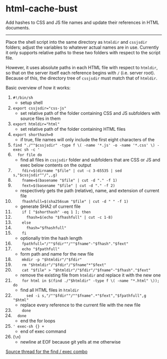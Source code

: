 # html-cache-bust
Add hashes to CSS and JS file names and update their references in HTML documents.

---

Place the shell script into the same directory as `htmldir` and `cssjsdir` folders; 
adjust the variables to whatever actual names are in use. Currently it only supports 
relative paths to these two folders with respect to the script file. 

However, it uses absolute paths in each HTML file with respect to `htmldir`, so 
that on the server itself each reference begins with `/` (i.e. server root). 
Because of this, the directory tree of `cssjsdir` must match that of `htmldir`.

Basic overview of how it works:

1. `#!/bin/sh`
    - setup shell
1. `export cssjsdir="css-js"`
    - set relative path of the folder containing CSS and JS subfolders with source files in them
1. `export htmldir="html"`
    - set relative path of the folder containing HTML files
1. `export shorthash=0`
    - if true, file names will only include the first eight characters of the
1. `find "./""$cssjsdir" -type f \( -name '*.js' -o -name '*.css' \) -exec sh -c '`
1. `  for file do`
    - find all files in `cssjsdir` folder and subfolders that are CSS or JS and exec below contents on the output
1. `    fdir=$(dirname "$file" | cut -c 3-65535 | sed s,"$cssjsdir""/",,g)`
1. `    fname=$(basename "$file" | cut -d "." -f 1)`
1. `    fext=$(basename "$file" | cut -d "." -f 2)`
    - respectively gets the path (relative), name, and extension of current file
1. `    fhashfull=$(sha256sum "$file" | cut -d " " -f 1)`
    - generate SHA2 of current file
1. `    if [ "$shorthash" -eq 1 ]; then`
1. `      fhash=$(echo "$fhashfull" | cut -c 1-8)`
1. `    else`
1. `      fhash="$fhashfull"`
1. `    fi`
    - optionally trim the hash length
1. `    fpathfull="/""$fdir""/""$fname"-"$fhash"."$fext"`
1. `    echo "$fpathfull"`
    - form path and name for the new file
1. `    mkdir -p "$htmldir"/"$fdir"`
1. `    rm "$htmldir"/"$fdir"/"$fname"*"$fext"`
1. `    cat "$file" > "$htmldir"/"$fdir"/"$fname"-"$fhash"."$fext"`
    - remove the existing file from `htmldir` and replace it with the new one
1. `    for html in $(find ./"$htmldir" -type f \( -name "*.html" \)); do`
    - find all HTML files in `htmldir`
1. `      sed -i s,"/""$fdir""/""$fname".*"$fext","$fpathfull",g "$html"`
    - replace every reference to the current file with the new file
1. `    done`
1. `  done`
    - end the for loops
1. `' exec-sh {} +`
    - end of exec command
1. (`\n`)
    - newline at EOF because git yells at me otherwise

[Source thread for the find / exec combo
](https://unix.stackexchange.com/questions/9496/looping-through-files-with-spaces-in-the-names)
